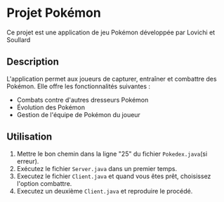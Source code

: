 # Projet Pokémon

Ce projet est une application de jeu Pokémon développée par Lovichi et Soullard

## Description

L'application permet aux joueurs de capturer, entraîner et combattre des Pokémon. Elle offre les fonctionnalités suivantes :

- Combats contre d'autres dresseurs Pokémon
- Évolution des Pokémon
- Gestion de l'équipe de Pokémon du joueur



## Utilisation

1. Mettre le bon chemin dans la ligne "25" du fichier `Pokedex.java`(si erreur).
2. Exécutez le fichier `Server.java` dans un premier temps.
3. Executez le fichier `Client.java` et quand vous êtes prêt, choisissez l'option combattre.
4. Executez un deuxième `Client.java` et reproduire le procédé.




